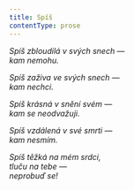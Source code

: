 ```yaml
---
title: Spíš
contentType: prose
---
```


<section>

_Spíš zbloudilá v svých snech —  
kam nemohu._

</section>

<section>

_Spíš zaživa ve svých snech —  
kam nechci._

</section>

<section>

_Spíš krásná v snění svém —  
kam se neodvažuji._

</section>

<section>

_Spíš vzdálená v své smrti —  
kam nesmím._

</section>

<section>

_Spíš těžká na mém srdci,  
tluču na tebe —  
neprobuď se!_

</section>
